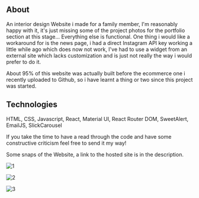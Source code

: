 ## About

An interior design Website i made for a family member, I'm reasonably happy with it, it's just missing some of the project photos for the portfolio section at this stage... Everything else is functional. One thing i would like a workaround for is the news page, i had a direct Instagram API key working a little while ago which does now not work, I've had to use a widget from an external site which lacks customization and is just not really the way i would prefer to do it.

About 95% of this website was actually built before the ecommerce one i recently uploaded to Github, so i have learnt a thing or two since this project was started.

## Technologies

HTML, CSS, Javascript, React, Material UI, React Router DOM, SweetAlert, EmailJS, SlickCarousel

If you take the time to have a read through the code and have some constructive criticism feel free to send it my way!

Some snaps of the Website, a link to the hosted site is in the description.




![1](https://user-images.githubusercontent.com/73814371/168520910-4d144f92-e91e-4d53-9281-41fd45e2d5cc.JPG)


![2](https://user-images.githubusercontent.com/73814371/166452964-22634c35-9431-4b93-9d9b-c4ca63f99a7d.JPG)


![3](https://user-images.githubusercontent.com/73814371/166452976-0b23d91c-3412-49cc-a7f5-af3bd69bd76c.JPG)
